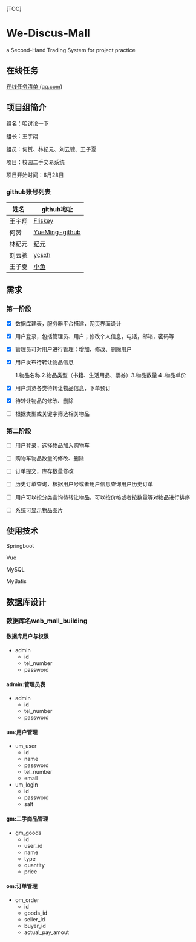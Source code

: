 [TOC]

# We-Discus-Mall

a Second-Hand Trading System for project practice



## 在线任务

[在线任务清单 (qq.com)](https://docs.qq.com/sheet/DTUNQU3dMUWJBcWtU?tab=BB08J2)



## 项目组简介

组名：咱讨论一下

组长：王宇翔

组员：何赟、林纪元、刘云骢、王子夏

项目：校园二手交易系统

项目开始时间：6月28日



### github账号列表

| 姓名   | github地址                                         |
| ------ | -------------------------------------------------- |
| 王宇翔 | [Fliskey](http://github.com/Fliskey)               |
| 何赟   | [YueMing-github](http://github.com/YueMIng-github) |
| 林纪元 | [纪元](https://github.com/JaneThis)                |
| 刘云骢 | [ycsxh](https://github.com/ycsxh)                  |
| 王子夏 | [小鱼](https://github.com/kytzly)                  |



## 需求

### 第一阶段

- [x] 数据库建表，服务器平台搭建，网页界面设计

- [x] 用户登录，包括管理员、用户；修改个人信息，电话，邮箱，密码等

- [x] 管理员可对用户进行管理：增加、修改、删除用户

- [x] 用户发布待转让物品信息

  1.物品名称 2.物品类型（书籍、生活用品、票券）3.物品数量  4 .物品单价  

- [x] 用户浏览各类待转让物品信息，下单预订

- [x] 待转让物品的修改、删除

- [ ] 根据类型或关键字筛选相关物品


### 第二阶段

- [ ] 用户登录，选择物品加入购物车

- [ ] 购物车物品数量的修改、删除

- [ ] 订单提交，库存数量修改

- [ ] 历史订单查询，根据用户号或者用户信息查询用户历史订单

- [ ] 用户可以按分类查询待转让物品，可以按价格或者按数量等对物品进行排序

- [ ] 系统可显示物品图片




## 使用技术

Springboot

Vue

MySQL

MyBatis



## 数据库设计

### 数据库名web_mall_building

#### 数据库用户与权限

- admin
  - id
  - tel_number
  - password

#### admin:管理员表

- admin
  - id
  - tel_number
  - password

#### um:用户管理

- um_user
  - id
  - name
  - password
  - tel_number
  - email
- um_login
  - id
  - password
  - salt

#### gm:二手商品管理

- gm_goods
  - id
  - user_id
  - name
  - type
  - quantity
  - price

#### om:订单管理

- om_order
  - id
  - goods_id
  - seller_id
  - buyer_id
  - actual_pay_amout
